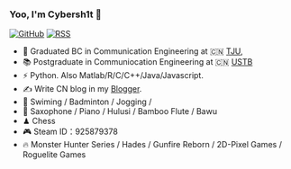### Yoo, I'm Cybersh1t 👋

[![GitHub](https://img.shields.io/badge/dynamic/json?logo=github&label=GitHub&labelColor=495867&color=495867&query=%24.data.totalSubs&url=https%3A%2F%2Fapi.spencerwoo.com%2Fsubstats%2F%3Fsource%3Dgithub%26queryKey%3Dhayschan&style=flat-square)](https://github.com/dafeigy)
[![RSS](https://img.shields.io/badge/dynamic/json?logo=rss&logoColor=white&label=RSS&labelColor=95B8D1&color=95B8D1&query=%24.data.totalSubs&url=https%3A%2F%2Fapi.spencerwoo.com%2Fsubstats%2F%3Fsource%3Dfeedly%257Cinoreader%257CfeedsPub%26queryKey%3Dhttps://haysc.tech/feed.xml&style=flat-square)](https://haysc.tech/)

- 🍻 Graduated BC in Communication Engineering at 🇨🇳 [TJU](http://www.tju.edu.cn/),
- 📚 Postgraduate in Communiocation Engineering at 🇨🇳 [USTB](https://www.ustb.edu.cn/)
- ⚡ Python. Also Matlab/R/C/C++/Java/Javascript.
- ✍️ Write CN blog in my [Blogger](https://cybercolyce.cn/).
- 🏃 Swiming / Badminton / Jogging /
- 🎵 Saxophone / Piano / Hulusi / Bamboo Flute / Bawu 
- ♟  Chess 
- 🎮 Steam ID：925879378
- 🔥 Monster Hunter Series / Hades / Gunfire Reborn / 2D-Pixel Games / Roguelite Games
